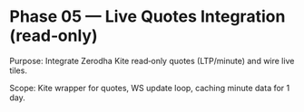 # Phase 05 — Live Quotes Integration (read‑only)

Purpose: Integrate Zerodha Kite read‑only quotes (LTP/minute) and wire live tiles.

Scope: Kite wrapper for quotes, WS update loop, caching minute data for 1 day.

